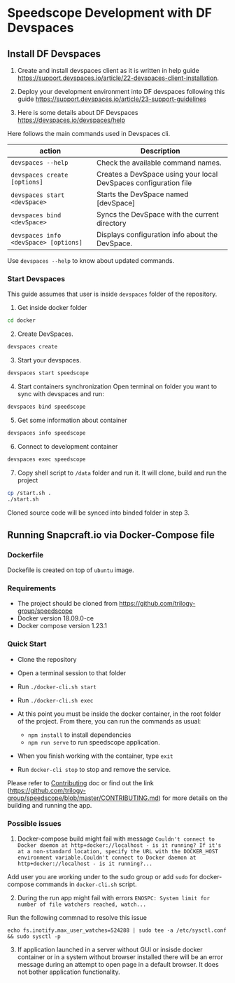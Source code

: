 # Speedscope Development with DF Devspaces

## Install DF Devspaces

1. Create and install devspaces client as it is written in help guide https://support.devspaces.io/article/22-devspaces-client-installation.

2. Deploy your development environment into DF devspaces following this guide https://support.devspaces.io/article/23-support-guidelines 

3. Here is some details about DF Devspaces https://devspaces.io/devspaces/help

Here follows the main commands used in Devspaces cli. 

|action   |Description                                                                                   |
|---------|----------------------------------------------------------------------------------------------|
|`devspaces --help`                    |Check the available command names.                               |
|`devspaces create [options]`          |Creates a DevSpace using your local DevSpaces configuration file |
|`devspaces start <devSpace>`          |Starts the DevSpace named \[devSpace\]                           |
|`devspaces bind <devSpace>`           |Syncs the DevSpace with the current directory                    |
|`devspaces info <devSpace> [options]` |Displays configuration info about the DevSpace.                  |

Use `devspaces --help` to know about updated commands.


### Start Devspaces 

This guide assumes that user is inside `devspaces` folder of the repository.

1. Get inside docker folder

```bash
cd docker
```

2.  Create DevSpaces.

```bash
devspaces create
```

3. Start your devspaces.
```bash
devspaces start speedscope
```

4. Start containers synchronization
Open terminal on folder you want to sync with devspaces and run:

```bash
devspaces bind speedscope
```
5. Get some information about container 

```bash
devspaces info speedscope
```

6. Connect to development container

```bash
devspaces exec speedscope
```

7. Copy shell script to `/data` folder and run it. It will clone, build and run the project

```bash
cp /start.sh .
./start.sh
```

Cloned source code will be synced into binded folder in step 3.


## Running Snapcraft.io via Docker-Compose file

### Dockerfile
 Dockefile is created on top of `ubuntu` image.
 
### Requirements
 - The project should be cloned from https://github.com/trilogy-group/speedscope
 - Docker version 18.09.0-ce
 - Docker compose version 1.23.1
  
### Quick Start
- Clone the repository
- Open a terminal session to that folder
- Run `./docker-cli.sh start`
- Run `./docker-cli.sh exec`
- At this point you must be inside the docker container, in the root folder of the project. From there, you can run the commands as usual:	
	- `npm install` to install dependencies
    - `npm run serve` to run speedscope application.
	
- When you finish working with the container, type `exit`
- Run `docker-cli stop` to stop and remove the service.
 
 Please refer to [Contributing](../CONTRIBUTING.md) doc or find out the link (https://github.com/trilogy-group/speedscope/blob/master/CONTRIBUTING.md) for more details on the building and running the app.

### Possible issues
 1. Docker-compose build might fail with message
```Couldn't connect to Docker daemon at http+docker://localhost - is it running? If it's at a non-standard location, specify the URL with the DOCKER_HOST environment variable.Couldn't connect to Docker daemon at http+docker://localhost - is it running?...```

Add user you are working under to the sudo group or add `sudo` for docker-compose commands in `docker-cli.sh` script.

 2. During the run app might fail with errors 
```ENOSPC: System limit for number of file watchers reached, watch...```

Run the following commnad to resolve this issue

```echo fs.inotify.max_user_watches=524288 | sudo tee -a /etc/sysctl.conf && sudo sysctl -p```

 3. If application launched in a server without GUI or insisde docker container or in a system without browser installed there will be an error message during an attempt to open page in a default browser. It does not bother application functionality.
